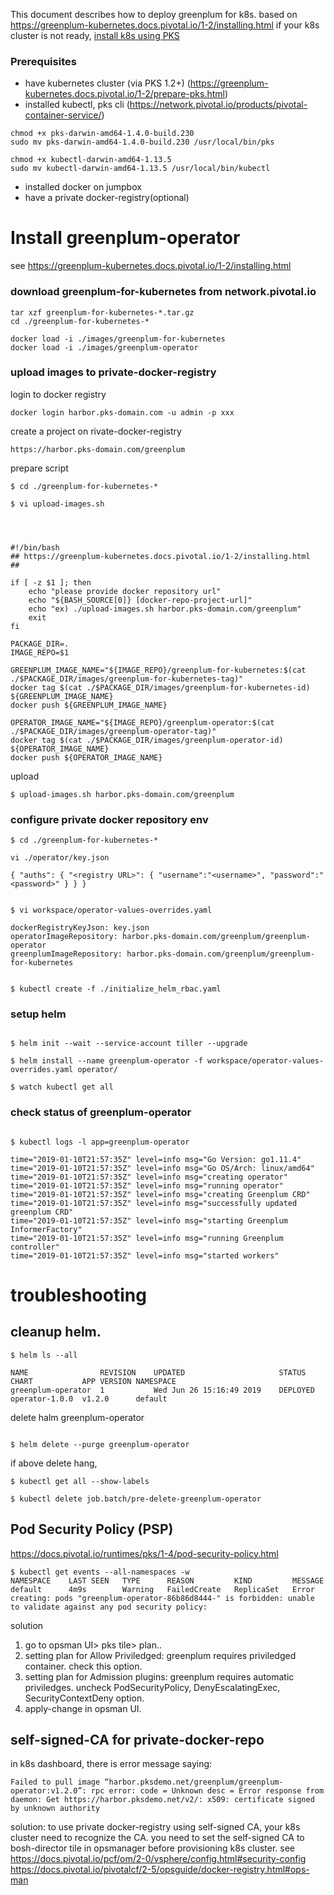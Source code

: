 
This document describes how to deploy greenplum for k8s. based on https://greenplum-kubernetes.docs.pivotal.io/1-2/installing.html
if your k8s cluster is not ready, [install k8s using PKS](/greenplum/install-pks-vsphere.md)
### Prerequisites
- have kubernetes cluster (via PKS 1.2+) (https://greenplum-kubernetes.docs.pivotal.io/1-2/prepare-pks.html)
- installed kubectl, pks cli (https://network.pivotal.io/products/pivotal-container-service/)
```
chmod +x pks-darwin-amd64-1.4.0-build.230
sudo mv pks-darwin-amd64-1.4.0-build.230 /usr/local/bin/pks

chmod +x kubectl-darwin-amd64-1.13.5
sudo mv kubectl-darwin-amd64-1.13.5 /usr/local/bin/kubectl
```
- installed docker on jumpbox
- have a private docker-registry(optional)

# Install greenplum-operator
see  https://greenplum-kubernetes.docs.pivotal.io/1-2/installing.html

### download greenplum-for-kubernetes from network.pivotal.io

```
tar xzf greenplum-for-kubernetes-*.tar.gz
cd ./greenplum-for-kubernetes-*

docker load -i ./images/greenplum-for-kubernetes
docker load -i ./images/greenplum-operator

```


### upload images to private-docker-registry
login to docker registry
``` 
docker login harbor.pks-domain.com -u admin -p xxx
```

create a project on rivate-docker-registry
```
https://harbor.pks-domain.com/greenplum
```

prepare script

```
$ cd ./greenplum-for-kubernetes-*

$ vi upload-images.sh




#!/bin/bash
## https://greenplum-kubernetes.docs.pivotal.io/1-2/installing.html
##

if [ -z $1 ]; then
    echo "please provide docker repository url"
	echo "${BASH_SOURCE[0]} [docker-repo-project-url]"
	echo "ex) ./upload-images.sh harbor.pks-domain.com/greenplum"
	exit
fi

PACKAGE_DIR=.
IMAGE_REPO=$1

GREENPLUM_IMAGE_NAME="${IMAGE_REPO}/greenplum-for-kubernetes:$(cat ./$PACKAGE_DIR/images/greenplum-for-kubernetes-tag)"
docker tag $(cat ./$PACKAGE_DIR/images/greenplum-for-kubernetes-id) ${GREENPLUM_IMAGE_NAME}
docker push ${GREENPLUM_IMAGE_NAME}

OPERATOR_IMAGE_NAME="${IMAGE_REPO}/greenplum-operator:$(cat ./$PACKAGE_DIR/images/greenplum-operator-tag)"
docker tag $(cat ./$PACKAGE_DIR/images/greenplum-operator-id) ${OPERATOR_IMAGE_NAME}
docker push ${OPERATOR_IMAGE_NAME}
```

upload 
```
$ upload-images.sh harbor.pks-domain.com/greenplum

```


### configure private docker repository env

```
$ cd ./greenplum-for-kubernetes-*

vi ./operator/key.json

{ "auths": { "<registry URL>": { "username":"<username>", "password":"<password>" } } }


$ vi workspace/operator-values-overrides.yaml

dockerRegistryKeyJson: key.json
operatorImageRepository: harbor.pks-domain.com/greenplum/greenplum-operator
greenplumImageRepository: harbor.pks-domain.com/greenplum/greenplum-for-kubernetes


$ kubectl create -f ./initialize_helm_rbac.yaml

```

### setup helm

```

$ helm init --wait --service-account tiller --upgrade

$ helm install --name greenplum-operator -f workspace/operator-values-overrides.yaml operator/

$ watch kubectl get all

```


### check status of greenplum-operator
```

$ kubectl logs -l app=greenplum-operator

time="2019-01-10T21:57:35Z" level=info msg="Go Version: go1.11.4"
time="2019-01-10T21:57:35Z" level=info msg="Go OS/Arch: linux/amd64"
time="2019-01-10T21:57:35Z" level=info msg="creating operator"
time="2019-01-10T21:57:35Z" level=info msg="running operator"
time="2019-01-10T21:57:35Z" level=info msg="creating Greenplum CRD"
time="2019-01-10T21:57:35Z" level=info msg="successfully updated greenplum CRD"
time="2019-01-10T21:57:35Z" level=info msg="starting Greenplum InformerFactory"
time="2019-01-10T21:57:35Z" level=info msg="running Greenplum controller"
time="2019-01-10T21:57:35Z" level=info msg="started workers"

```


# troubleshooting

## cleanup helm.

```
$ helm ls --all

NAME              	REVISION	UPDATED                 	STATUS  	CHART         	APP VERSION	NAMESPACE
greenplum-operator	1       	Wed Jun 26 15:16:49 2019	DEPLOYED	operator-1.0.0	v1.2.0     	default
```
delete halm  greenplum-operator

```

$ helm delete --purge greenplum-operator

```
if above delete hang, 

```
$ kubectl get all --show-labels

$ kubectl delete job.batch/pre-delete-greenplum-operator

```
## Pod Security Policy (PSP) 
https://docs.pivotal.io/runtimes/pks/1-4/pod-security-policy.html

```
$ kubectl get events --all-namespaces -w
NAMESPACE    LAST SEEN   TYPE      REASON         KIND         MESSAGE
default      4m9s        Warning   FailedCreate   ReplicaSet   Error creating: pods "greenplum-operator-86b86d8444-" is forbidden: unable to validate against any pod security policy: 

```
solution
1. go to opsman UI> pks tile> plan..
2. setting plan for Allow Priviledged:  greenplum requires priviledged container. check this option.
3. setting plan for Admission plugins:  greenplum requires automatic priviledges. uncheck PodSecurityPolicy, DenyEscalatingExec, SecurityContextDeny option.
4. apply-change in opsman UI.

## self-signed-CA for private-docker-repo

in k8s dashboard, there is error message saying:
```
Failed to pull image “harbor.pksdemo.net/greenplum/greenplum-operator:v1.2.0”: rpc error: code = Unknown desc = Error response from daemon: Get https://harbor.pksdemo.net/v2/: x509: certificate signed by unknown authority
```
solution: to use private docker-registry using self-signed CA, your k8s cluster need to recognize the CA. you need to set the self-signed CA to bosh-director tile in opsmanager before provisioning k8s cluster. see https://docs.pivotal.io/pcf/om/2-0/vsphere/config.html#security-config
https://docs.pivotal.io/pivotalcf/2-5/opsguide/docker-registry.html#ops-man

